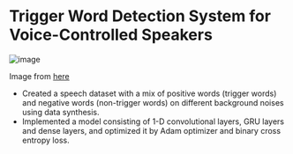 # Trigger Word Detection System for Voice-Controlled Speakers

![image](https://www.quantiphi.com/wp-content/uploads/bfi_thumb/qunatiphi-speech-recognition-primary-nnzizpn0xk7mn226kwx08vtlocj7m0xtxyu0nwvfyg.jpg)

Image from [here](https://www.quantiphi.com/portfolio-posts/speech-recognition/)

- Created a speech dataset with a mix of positive words (trigger words) and negative words (non-trigger words) on different background noises using data synthesis. 
- Implemented a model consisting of 1-D convolutional layers, GRU layers and dense layers, and optimized it by Adam optimizer and binary cross entropy loss.
